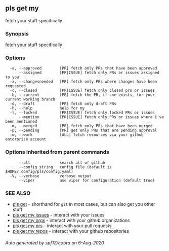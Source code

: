 ## pls get my

fetch your stuff specifically

### Synopsis

fetch your stuff specifically

### Options

```
  -a, --approved        [PR] fetch only PRs that have been approved
      --assigned        [PR|ISSUE] fetch only PRs or issues assigned to you
  -x, --changesneeded   [PR] fetch only PRs where changes have been requested
  -c, --closed          [PR|ISSUE] fetch only closed prs or issues
  -b, --current         [PR] fetch the PR, if one exists, for your current working branch
  -d, --draft           [PR] fetch only draft PRs
  -h, --help            help for my
  -l, --locked          [PR|ISSUE] fetch only locked PRs or issues
      --mention         [PR|ISSUE] fetch only PRs or issues where i've been mentioned
  -m, --merged          [PR] fetch only PRs that have been merged
  -p, --pending         [PR] get only PRs that are pending approval
  -w, --work            [ALL] fetch resources via your github enterprise account
```

### Options inherited from parent commands

```
      --all             search all of github
      --config string   config file (default is $HOME/.config/pls/config.yaml)
  -V, --verbose         verbose output
      --viper           use viper for configuration (default true)
```

### SEE ALSO

* [pls get](pls_get.md)	 - shorthand for `git` in most cases, but can also get you other stuff
* [pls get my issues](pls_get_my_issues.md)	 - interact with your issues
* [pls get my orgs](pls_get_my_orgs.md)	 - interact with your github organizations
* [pls get my prs](pls_get_my_prs.md)	 - interact with your pull requests
* [pls get my repos](pls_get_my_repos.md)	 - interact with your github repositories

###### Auto generated by spf13/cobra on 6-Aug-2020

